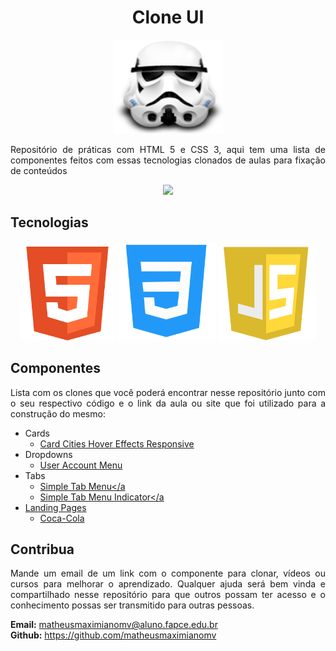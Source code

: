 <h1 align="center">Clone UI</h1>
<p align="center">
  <img src="./.github/clone.png" height="150" width="175" alt="clone" />
</p>
<p align="justify">
  Repositório de práticas com HTML 5 e CSS 3, aqui tem uma lista de componentes feitos com essas tecnologias clonados de aulas para fixação de conteúdos
</p>
<div align="center">
  <p align="center">
    <a aria-label="Matheus" href="https://github.com/matheusmaximianomv">
      <img src="https://img.shields.io/badge/matheusmaximianomv-@-informational?logo=github"></img>
    </a>
  </p>
</div>

## Tecnologias
<p align="center">
  <img src="./.github/html-logo.png" height="150" width="150" alt="Icon" />
  <img src="./.github/css-logo.png" height="158" width="158" alt="Icon" />
  <img src="./.github/js-logo.png" height="150" width="156" alt="Icon" />
</p>

  
## Componentes
<p align="justify">Lista com os clones que você poderá encontrar nesse repositório junto com o seu respectivo código e o link da aula ou site que foi utilizado para a construção do mesmo:</p>

* Cards
  * <a aria-label="User Account Dropdown Menu" href="https://github.com/matheusmaximianomv/Clone_UI/tree/master/cards/card_hover_effects_responsive">Card Cities Hover Effects Responsive</a>
* Dropdowns
  * <a aria-label="User Account Dropdown Menu" href="https://github.com/matheusmaximianomv/Clone_UI/tree/master/dropdowns/user_account_menu">User Account Menu</a>
* Tabs
  * <a aria-label="Simple Tab Menu" href="https://github.com/matheusmaximianomv/Clone_UI/tree/master/tabs/customize">Simple Tab Menu</a
  * <a aria-label="Simple Tab Menu Indicator" href="https://github.com/matheusmaximianomv/Clone_UI/tree/master/tabs/indicator">Simple Tab Menu Indicator</a
* Landing Pages
  *  <a aria-label="Coca-Cola Landing Page" href="https://github.com/matheusmaximianomv/Clone_UI/tree/master/landing_pages/coca-cola">Coca-Cola</a>

## Contribua
<p align="justify">Mande um email de um link com o componente para clonar, vídeos ou cursos para melhorar o aprendizado. Qualquer ajuda será bem vinda e compartilhado nesse repositório para que outros possam ter acesso e o conhecimento possas ser transmitido para outras pessoas.</p>

<strong>Email:</strong> matheusmaximianomv@aluno.fapce.edu.br
<br />
<strong>Github:</strong> https://github.com/matheusmaximianomv
